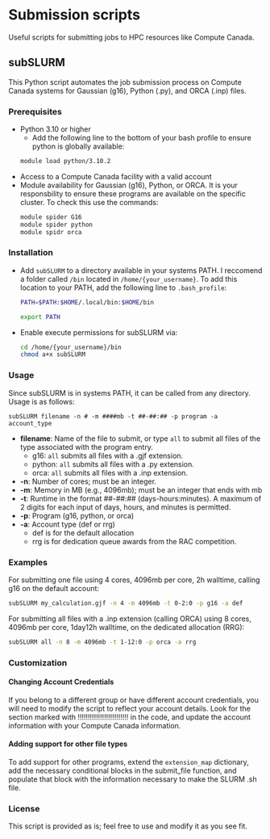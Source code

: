 # Submission scripts
 Useful scripts for submitting jobs to HPC resources like Compute Canada.

## subSLURM
This Python script automates the job submission process on Compute Canada systems for Gaussian (g16), Python (.py), and ORCA (.inp) files. 

### Prerequisites 
- Python 3.10 or higher
    - Add the following line to the bottom of your bash profile to ensure python is globally available:
    ```bash
    module load python/3.10.2
    ```
- Access to a Compute Canada facility with a valid account
- Module availability for Gaussian (g16), Python, or ORCA. It is your responsbility to ensure these programs are available on the specific cluster. To check this use the commands:
    ```bash
    module spider G16
    module spider python
    module spidr orca
    ```

### Installation
- Add `subSLURM` to a directory available in your systems PATH. I reccomend a folder called `/bin` located in `/home/{your_username}`. To add this location to your PATH, add the following line to `.bash_profile`:
    ```bash
    PATH=$PATH:$HOME/.local/bin:$HOME/bin

    export PATH
    ```
- Enable execute permissions for subSLURM via:
    ```bash
    cd /home/{your_username}/bin
    chmod a+x subSLURM
    ```

### Usage
Since subSLURM is in systems PATH, it can be called from any directory. Usage is as follows: 

```console
subSLURM filename -n # -m ####mb -t ##-##:## -p program -a account_type
```
- **filename**: Name of the file to submit, or type `all` to submit all files of the type associated with the program entry.
    - g16: `all` submits all files with a .gjf extension. 
    - python: `all` submits all files with a .py extension. 
    - orca: `all` submits all files with a .inp extension. 
- **-n**: Number of cores; must be an integer.
- **-m**: Memory in MB (e.g., 4096mb); must be an integer that ends with mb
- **-t**: Runtime in the format ##-##:## (days-hours:minutes). A maximum of 2 digits for each input of days, hours, and minutes is permitted.
- **-p**: Program (g16, python, or orca)
- **-a**: Account type (def or rrg)
    - def is for the default allocation
    - rrg is for dedication queue awards from the RAC competition. 

### Examples
For submitting one file using 4 cores, 4096mb per core, 2h walltime, calling g16 on the default account:
```bash
subSLURM my_calculation.gjf -n 4 -m 4096mb -t 0-2:0 -p g16 -a def
```

For submitting all files with a .inp extension (calling ORCA) using 8 cores, 4096mb per core, 1day12h walltime, on the dedicated allocation (RRG):
```bash
subSLURM all -n 8 -m 4096mb -t 1-12:0 -p orca -a rrg
```

### Customization
#### Changing Account Credentials
If you belong to a different group or have different account credentials, you will need to modify the script to reflect your account details. Look for the section marked with !!!!!!!!!!!!!!!!!!!!!!!!! in the code, and update the account information with your Compute Canada information.

#### Adding support for other file types
To add support for other programs, extend the `extension_map` dictionary,  add the necessary conditional blocks in the submit_file function, and populate that block with the information necessary to make the SLURM .sh file.

### License
This script is provided as is; feel free to use and modify it as you see fit. 